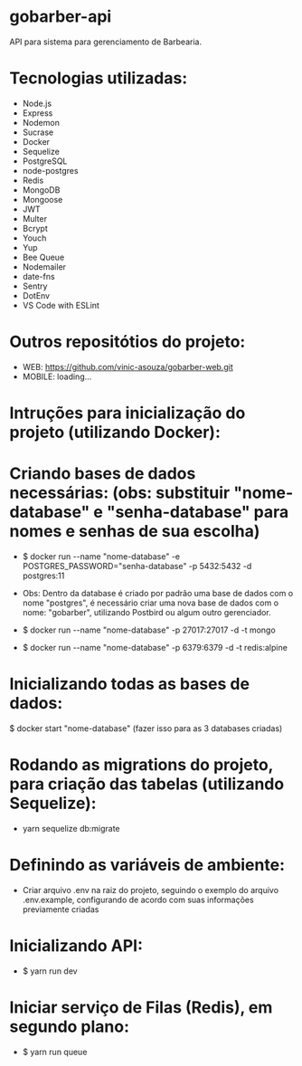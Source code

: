 # gobarber-api
API para sistema para gerenciamento de Barbearia.

# Tecnologias utilizadas:

- Node.js
- Express
- Nodemon
- Sucrase
- Docker
- Sequelize
- PostgreSQL
- node-postgres
- Redis
- MongoDB
- Mongoose
- JWT
- Multer
- Bcrypt
- Youch
- Yup
- Bee Queue
- Nodemailer
- date-fns
- Sentry
- DotEnv
- VS Code with ESLint

# Outros repositótios do projeto:

- WEB: https://github.com/vinic-asouza/gobarber-web.git
- MOBILE: loading...

# Intruções para inicialização do projeto (utilizando Docker):

# Criando bases de dados necessárias: (obs: substituir "nome-database" e "senha-database" para nomes e senhas de sua escolha)

- $ docker run --name "nome-database" -e POSTGRES_PASSWORD="senha-database" -p 5432:5432 -d postgres:11

- Obs: Dentro da database é criado por padrão uma base de dados com o nome "postgres", é necessário criar uma nova base de dados com o nome: "gobarber", utilizando Postbird ou algum outro gerenciador.

- $ docker run --name "nome-database" -p 27017:27017 -d -t mongo

- $ docker run --name "nome-database" -p 6379:6379 -d -t redis:alpine

# Inicializando todas as bases de dados:

$ docker start "nome-database" (fazer isso para as 3 databases criadas)

# Rodando as migrations do projeto, para criação das tabelas (utilizando Sequelize):

- yarn sequelize db:migrate

# Definindo as variáveis de ambiente:

- Criar arquivo .env na raiz do projeto, seguindo o exemplo do arquivo .env.example, configurando de acordo com suas informações previamente criadas

# Inicializando API:

- $ yarn run dev

# Iniciar serviço de Filas (Redis), em segundo plano:

- $ yarn run queue
